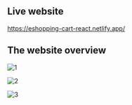 ## Live website
https://eshopping-cart-react.netlify.app/

## The website overview
![1](https://github.com/user-attachments/assets/25d2d592-ae48-4b1c-87b3-1d68fdec89a8)

![2](https://github.com/user-attachments/assets/98942c0b-537f-43ce-9950-945d74b4ca38)

![3](https://github.com/user-attachments/assets/a1102fd8-c4c6-4afe-bacf-c6e6aa06b39f)
